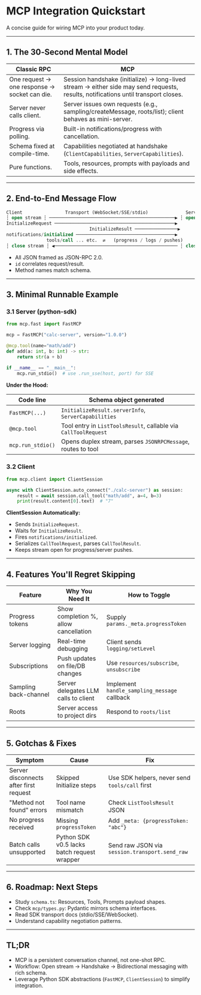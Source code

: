 # MCP Integration Quickstart

A concise guide for wiring MCP into your product today.

---

## 1. The 30‑Second Mental Model

| Classic RPC | MCP |
|-------------|-----|
| One request → one response → socket can die. | Session handshake (initialize) → long-lived stream → either side may send requests, results, notifications until transport closes. |
| Server never calls client. | Server issues own requests (e.g., sampling/createMessage, roots/list); client behaves as mini-server. |
| Progress via polling. | Built-in notifications/progress with cancellation. |
| Schema fixed at compile-time. | Capabilities negotiated at handshake (`ClientCapabilities`, `ServerCapabilities`). |
| Pure functions. | Tools, resources, prompts with payloads and side effects. |

---

## 2. End-to-End Message Flow

```sql
Client                Transport (WebSocket/SSE/stdio)              Server
┆ open stream ┆ ───────────────────────────────────────────────▶ ┆ open stream ┆
InitializeRequest ─────────────────────────────────────────────▶
                               InitializeResult ────────────────▶
notifications/initialized ─────────────────────────────────────▶
               tools/call ... etc.  ⇄   (progress / logs / pushes)
┆ close stream ┆ ◀────────────────────────────────────────────── ┆ close stream ┆
```

- All JSON framed as JSON-RPC 2.0.
- `id` correlates request/result.
- Method names match schema.

---

## 3. Minimal Runnable Example

### 3.1 Server (python-sdk)
```python
from mcp.fast import FastMCP

mcp = FastMCP("calc-server", version="1.0.0")

@mcp.tool(name="math/add")
def add(a: int, b: int) -> str:
    return str(a + b)

if __name__ == "__main__":
    mcp.run_stdio()  # use .run_sse(host, port) for SSE
```

**Under the Hood:**

| Code line        | Schema object generated                                     |
|------------------|-------------------------------------------------------------|
| `FastMCP(...)`   | `InitializeResult.serverInfo`, `ServerCapabilities`         |
| `@mcp.tool`      | Tool entry in `ListToolsResult`, callable via `CallToolRequest` |
| `mcp.run_stdio()` | Opens duplex stream, parses `JSONRPCMessage`, routes to tool |

### 3.2 Client
```python
from mcp.client import ClientSession

async with ClientSession.auto_connect("./calc-server") as session:
    result = await session.call_tool("math/add", a=4, b=3)
    print(result.content[0].text)  # "7"
```

**ClientSession Automatically:**
- Sends `InitializeRequest`.
- Waits for `InitializeResult`.
- Fires `notifications/initialized`.
- Serializes `CallToolRequest`, parses `CallToolResult`.
- Keeps stream open for progress/server pushes.

---

## 4. Features You'll Regret Skipping

| Feature                | Why You Need It                             | How to Toggle                     |
|------------------------|---------------------------------------------|-----------------------------------|
| Progress tokens        | Show completion %, allow cancellation       | Supply `params._meta.progressToken` |
| Server logging         | Real-time debugging                         | Client sends `logging/setLevel`   |
| Subscriptions          | Push updates on file/DB changes             | Use `resources/subscribe`, `unsubscribe` |
| Sampling back-channel  | Server delegates LLM calls to client        | Implement `handle_sampling_message` callback |
| Roots                  | Server access to project dirs               | Respond to `roots/list`           |

---

## 5. Gotchas & Fixes

| Symptom                                        | Cause                                     | Fix                                 |
|------------------------------------------------|-------------------------------------------|-------------------------------------|
| Server disconnects after first request         | Skipped Initialize steps                  | Use SDK helpers, never send `tools/call` first |
| "Method not found" errors                      | Tool name mismatch                        | Check `ListToolsResult` JSON        |
| No progress received                           | Missing `progressToken`                   | Add `_meta: {progressToken: "abc"}` |
| Batch calls unsupported                        | Python SDK v0.5 lacks batch request wrapper | Send raw JSON via `session.transport.send_raw` |

---

## 6. Roadmap: Next Steps

- Study `schema.ts`: Resources, Tools, Prompts payload shapes.
- Check `mcp/types.py`: Pydantic mirrors schema interfaces.
- Read SDK transport docs (stdio/SSE/WebSocket).
- Understand capability negotiation patterns.

---

## TL;DR

- MCP is a persistent conversation channel, not one-shot RPC.
- Workflow: Open stream → Handshake → Bidirectional messaging with rich schema.
- Leverage Python SDK abstractions (`FastMCP`, `ClientSession`) to simplify integration.

